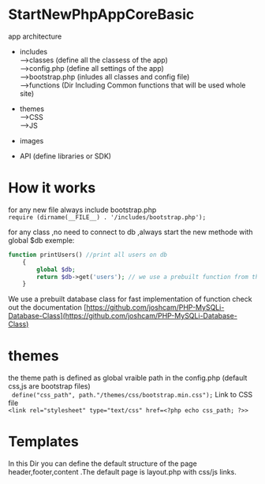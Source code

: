 # StartNewPhpAppCoreBasic
app architecture 
* includes  <br />-->classes (define all the classess of the app) <br />
          -->config.php (define all settings of the app) <br />
          -->bootstrap.php (inludes all classes and config file) <br />
	  -->functions (Dir Including Common functions that will be used whole site) <br />

* themes <br />-->CSS<br />
       -->JS <br/>
* images
* API (define libraries or SDK)

# How it works

for any new file always include bootstrap.php<br />
`require (dirname(__FILE__) . '/includes/bootstrap.php');`

for any class ,no need to connect to db ,always start the new methode with global $db
exemple: <br />
``` php
function printUsers() //print all users on db
	{
		global $db;
		return $db->get('users'); // we use a prebuilt function from the MysqlDB class check out the documentation
	}
```
We use a prebuilt database class for fast implementation of function check out the documentation 
[https://github.com/joshcam/PHP-MySQLi-Database-Class](https://github.com/joshcam/PHP-MySQLi-Database-Class)
# themes 
the theme path is defined as global vraible path in the config.php (default css,js are bootstrap files)<br />
``` define("css_path", path."/themes/css/bootstrap.min.css");```
Link to CSS file <br />
``` <link rel="stylesheet" type="text/css" href=<?php echo css_path; ?>> ```

# Templates
In this Dir you can define the default structure of the page 
header,footer,content .The default page is layout.php with css/js links.





       
